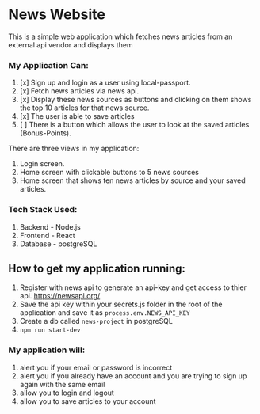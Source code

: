 # News Website
This is a simple web application which fetches news articles from an external api vendor and displays them

### My Application Can:
1. [x] Sign up and login as a user using local-passport.
2. [x] Fetch news articles via news api.
3. [x] Display these news sources as buttons and clicking on them shows the top 10 articles for that news source.
4. [x] The user is able to save articles
5. [ ] There is a button which allows the user to look at the saved articles (Bonus-Points).

There are three views in my application:
1. Login screen.
2. Home screen with clickable buttons to 5 news sources
3. Home screen that shows ten news articles by source and your saved articles.

### Tech Stack Used:
1. Backend - Node.js
2. Frontend - React
3. Database - postgreSQL

## How to get my application running:
1. Register with news api to generate an api-key and get access to thier api. https://newsapi.org/
2. Save the api key within your secrets.js folder in the root of the application and save it as `process.env.NEWS_API_KEY`
3. Create a db called `news-project` in postgreSQL
4. `npm run start-dev`

### My application will:
1. alert you if your email or password is incorrect
2. alert you if you already have an account and you are trying to sign up again with the same email
3. allow you to login and logout
4. allow you to save articles to your account
